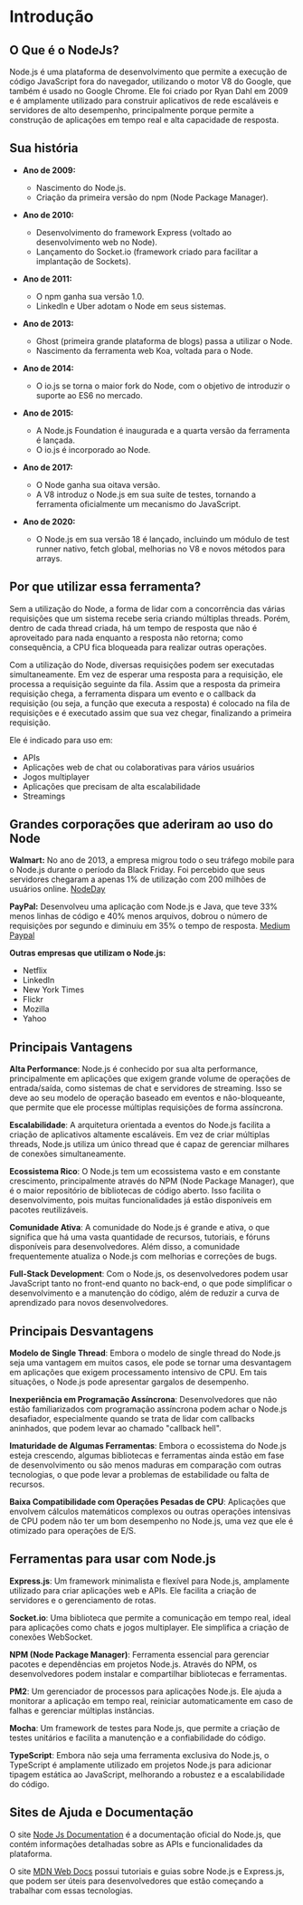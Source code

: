 # Introdução

## O Que é o NodeJs?

Node.js é uma plataforma de desenvolvimento que permite a execução de código JavaScript fora do navegador, utilizando o motor V8 do Google, que também é usado no Google Chrome. Ele foi criado por Ryan Dahl em 2009 e é amplamente utilizado para construir aplicativos de rede escaláveis e servidores de alto desempenho, principalmente porque permite a construção de aplicações em tempo real e alta capacidade de resposta.

## Sua história

- **Ano de 2009:**
  - Nascimento do Node.js.
  - Criação da primeira versão do npm (Node Package Manager).

- **Ano de 2010:**
  - Desenvolvimento do framework Express (voltado ao desenvolvimento web no Node).
  - Lançamento do Socket.io (framework criado para facilitar a implantação de Sockets).

- **Ano de 2011:**
  - O npm ganha sua versão 1.0.
  - LinkedIn e Uber adotam o Node em seus sistemas.

- **Ano de 2013:**
  - Ghost (primeira grande plataforma de blogs) passa a utilizar o Node.
  - Nascimento da ferramenta web Koa, voltada para o Node.

- **Ano de 2014:**
  - O io.js se torna o maior fork do Node, com o objetivo de introduzir o suporte ao ES6 no mercado.

- **Ano de 2015:**
  - A Node.js Foundation é inaugurada e a quarta versão da ferramenta é lançada.
  - O io.js é incorporado ao Node.

- **Ano de 2017:**
  - O Node ganha sua oitava versão.
  - A V8 introduz o Node.js em sua suíte de testes, tornando a ferramenta oficialmente um mecanismo do JavaScript.

- **Ano de 2020:**
  - O Node.js em sua versão 18 é lançado, incluindo um módulo de test runner nativo, fetch global, melhorias no V8 e novos métodos para arrays.

## Por que utilizar essa ferramenta?

Sem a utilização do Node, a forma de lidar com a concorrência das várias requisições que um sistema recebe seria criando múltiplas threads. Porém, dentro de cada thread criada, há um tempo de resposta que não é aproveitado para nada enquanto a resposta não retorna; como consequência, a CPU fica bloqueada para realizar outras operações.

Com a utilização do Node, diversas requisições podem ser executadas simultaneamente. Em vez de esperar uma resposta para a requisição, ele processa a requisição seguinte da fila. Assim que a resposta da primeira requisição chega, a ferramenta dispara um evento e o callback da requisição (ou seja, a função que executa a resposta) é colocado na fila de requisições e é executado assim que sua vez chegar, finalizando a primeira requisição.

Ele é indicado para uso em:
- APIs
- Aplicações web de chat ou colaborativas para vários usuários
- Jogos multiplayer
- Aplicações que precisam de alta escalabilidade
- Streamings

## Grandes corporações que aderiram ao uso do Node

**Walmart:** No ano de 2013, a empresa migrou todo o seu tráfego mobile para o Node.js durante o período da Black Friday. Foi percebido que seus servidores chegaram a apenas 1% de utilização com 200 milhões de usuários online. [NodeDay](https://dejanglozic.com/2014/03/04/nodeday-2014/)

**PayPal:** Desenvolveu uma aplicação com Node.js e Java, que teve 33% menos linhas de código e 40% menos arquivos, dobrou o número de requisições por segundo e diminuiu em 35% o tempo de resposta. [Medium Paypal](https://medium.com/paypal-tech/node-js-at-paypal-4e2d1d08ce4f)

**Outras empresas que utilizam o Node.js:**
- Netflix
- LinkedIn
- New York Times
- Flickr
- Mozilla
- Yahoo

## Principais Vantagens

**Alta Performance**: Node.js é conhecido por sua alta performance, principalmente em aplicações que exigem grande volume de operações de entrada/saída, como sistemas de chat e servidores de streaming. Isso se deve ao seu modelo de operação baseado em eventos e não-bloqueante, que permite que ele processe múltiplas requisições de forma assíncrona.

**Escalabilidade**: A arquitetura orientada a eventos do Node.js facilita a criação de aplicativos altamente escaláveis. Em vez de criar múltiplas threads, Node.js utiliza um único thread que é capaz de gerenciar milhares de conexões simultaneamente.

**Ecossistema Rico**: O Node.js tem um ecossistema vasto e em constante crescimento, principalmente através do NPM (Node Package Manager), que é o maior repositório de bibliotecas de código aberto. Isso facilita o desenvolvimento, pois muitas funcionalidades já estão disponíveis em pacotes reutilizáveis.

**Comunidade Ativa**: A comunidade do Node.js é grande e ativa, o que significa que há uma vasta quantidade de recursos, tutoriais, e fóruns disponíveis para desenvolvedores. Além disso, a comunidade frequentemente atualiza o Node.js com melhorias e correções de bugs.

**Full-Stack Development**: Com o Node.js, os desenvolvedores podem usar JavaScript tanto no front-end quanto no back-end, o que pode simplificar o desenvolvimento e a manutenção do código, além de reduzir a curva de aprendizado para novos desenvolvedores.

## Principais Desvantagens

**Modelo de Single Thread**: Embora o modelo de single thread do Node.js seja uma vantagem em muitos casos, ele pode se tornar uma desvantagem em aplicações que exigem processamento intensivo de CPU. Em tais situações, o Node.js pode apresentar gargalos de desempenho.

**Inexperiência em Programação Assíncrona**: Desenvolvedores que não estão familiarizados com programação assíncrona podem achar o Node.js desafiador, especialmente quando se trata de lidar com callbacks aninhados, que podem levar ao chamado "callback hell".

**Imaturidade de Algumas Ferramentas**: Embora o ecossistema do Node.js esteja crescendo, algumas bibliotecas e ferramentas ainda estão em fase de desenvolvimento ou são menos maduras em comparação com outras tecnologias, o que pode levar a problemas de estabilidade ou falta de recursos.

**Baixa Compatibilidade com Operações Pesadas de CPU**: Aplicações que envolvem cálculos matemáticos complexos ou outras operações intensivas de CPU podem não ter um bom desempenho no Node.js, uma vez que ele é otimizado para operações de E/S.

## Ferramentas para usar com Node.js

**Express.js**: Um framework minimalista e flexível para Node.js, amplamente utilizado para criar aplicações web e APIs. Ele facilita a criação de servidores e o gerenciamento de rotas.

**Socket.io**: Uma biblioteca que permite a comunicação em tempo real, ideal para aplicações como chats e jogos multiplayer. Ele simplifica a criação de conexões WebSocket.

**NPM (Node Package Manager)**: Ferramenta essencial para gerenciar pacotes e dependências em projetos Node.js. Através do NPM, os desenvolvedores podem instalar e compartilhar bibliotecas e ferramentas.

**PM2**: Um gerenciador de processos para aplicações Node.js. Ele ajuda a monitorar a aplicação em tempo real, reiniciar automaticamente em caso de falhas e gerenciar múltiplas instâncias.

**Mocha**: Um framework de testes para Node.js, que permite a criação de testes unitários e facilita a manutenção e a confiabilidade do código.

**TypeScript**: Embora não seja uma ferramenta exclusiva do Node.js, o TypeScript é amplamente utilizado em projetos Node.js para adicionar tipagem estática ao JavaScript, melhorando a robustez e a escalabilidade do código.

## Sites de Ajuda e Documentação

O site [Node Js Documentation](https://nodejs.org/docs/latest/api/) é a documentação oficial do Node.js, que contém informações detalhadas sobre as APIs e funcionalidades da plataforma.

O site [MDN Web Docs](https://developer.mozilla.org/pt-BR/docs/Learn/Server-side/Express_Nodejs/Introduction) possui tutoriais e guias sobre Node.js e Express.js, que podem ser úteis para desenvolvedores que estão começando a trabalhar com essas tecnologias.